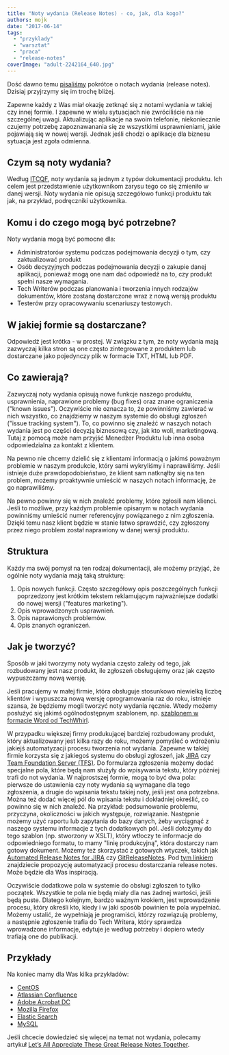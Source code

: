 ```yaml
---
title: "Noty wydania (Release Notes) - co, jak, dla kogo?"
authors: mojk
date: "2017-06-14"
tags:
  - "przyklady"
  - "warsztat"
  - "praca"
  - "release-notes"
coverImage: "adult-2242164_640.jpg"
---
```


Dość dawno temu [pisaliśmy](http://techwriter.pl/noty-wydania/) pokrótce o
notach wydania (release notes). Dzisiaj przyjrzymy się im trochę bliżej.

<!--truncate-->

Zapewne każdy z Was miał okazję zetknąć się z notami wydania w takiej czy innej
formie. I zapewne w wielu sytuacjach nie zwróciliście na nie szczególnej uwagi.
Aktualizując aplikacje na swoim telefonie, niekoniecznie czujemy potrzebę
zapoznawanania się ze wszystkimi usprawnieniami, jakie pojawiają się w nowej
wersji. Jednak jeśli chodzi o aplikacje dla biznesu sytuacja jest zgoła
odmienna.

## Czym są noty wydania?

Według [ITCQF](http://itcqf.org/), noty wydania są jednym z typów dokumentacji
produktu. Ich celem jest przedstawienie użytkownikom zarysu tego co się zmieniło
w danej wersji. Noty wydania nie opisują szczegółowo funkcji produktu tak jak,
na przykład, podręczniki użytkownika.

## Komu i do czego mogą być potrzebne?

Noty wydania mogą być pomocne dla:

- Administratorów systemu podczas podejmowania decyzji o tym, czy zaktualizować
  produkt
- Osób decyzyjnych podczas podejmowania decyzji o zakupie danej aplikacji,
  ponieważ mogą one nam dać odpowiedź na to, czy produkt spełni nasze wymagania.
- Tech Writerów podczas planowania i tworzenia innych rodzajów dokumentów, które
  zostaną dostarczone wraz z nową wersją produktu
- Testerów przy opracowywaniu scenariuszy testowych.

## W jakiej formie są dostarczane?

Odpowiedź jest krótka - w prostej. W związku z tym, że noty wydania mają
zazwyczaj kilka stron są one często zintegrowane z produktem lub dostarczane
jako pojedynczy plik w formacie TXT, HTML lub PDF.

## Co zawierają?

Zazwyczaj noty wydania opisują nowe funkcje naszego produktu, usprawnienia,
naprawione problemy (bug fixes) oraz znane ograniczenia ("known issues").
Oczywiście nie oznacza to, że powinniśmy zawierać w nich wszystko, co znajdziemy
w naszym systemie do obsługi zgłoszeń ("issue tracking system"). To, co powinno
się znaleźć w naszych notach wydania jest po części decyzją biznesową czy, jak
kto woli, marketingową. Tutaj z pomocą może nam przyjść Menedżer Produktu lub
inna osoba odpowiedzialna za kontakt z klientem.

Na pewno nie chcemy dzielić się z klientami informacją o jakimś poważnym
problemie w naszym produkcie, który sami wykryliśmy i naprawiliśmy. Jeśli
istnieje duże prawdopodobieństwo, że klient sam natknąłby się na ten problem,
możemy proaktywnie umieścić w naszych notach informację, że go naprawiliśmy.

Na pewno powinny się w nich znaleźć problemy, które zgłosili nam klienci. Jeśli
to możliwe, przy każdym problemie opisanym w notach wydania powinniśmy umieścić
numer referencyjny powiązanego z nim zgłoszenia. Dzięki temu nasz klient będzie
w stanie łatwo sprawdzić, czy zgłoszony przez niego problem został naprawiony w
danej wersji produktu.

## Struktura

Każdy ma swój pomysł na ten rodzaj dokumentacji, ale możemy przyjąć, że ogólnie
noty wydania mają taką strukturę:

1. Opis nowych funkcji. Często szczegółowy opis poszczególnych funkcji
   poprzedzony jest krótkim tekstem reklamującym najważniejsze dodatki do nowej
   wersji ("features marketing").
2. Opis wprowadzonych usprawnień.
3. Opis naprawionych problemów.
4. Opis znanych ograniczeń.

## Jak je tworzyć?

Sposób w jaki tworzymy noty wydania często zależy od tego, jak rozbudowany jest
nasz produkt, ile zgłoszeń obsługujemy oraz jak często wypuszczamy nową wersję.

Jeśli pracujemy w małej firmie, która obsługuje stosunkowo niewielką liczbę
klientów i wypuszcza nową wersję oprogramowania raz do roku, istnieje szansa, że
będziemy mogli tworzyć noty wydania ręcznie. Wtedy możemy posłużyć się jakimś
ogólnodostępnym szablonem, np.
[szablonem w formacie Word od TechWhirl](https://techwhirl.com/release-notes-template/).

W przypadku większej firmy produkującej bardziej rozbudowany produkt, który
aktualizowany jest kilka razy do roku, możemy pomyśleć o wdrożeniu jakiejś
automatyzacji procesu tworzenia not wydania. Zapewne w takiej firmie korzysta
się z jakiegoś systemu do obsługi zgłoszeń, jak
[JIRA](https://www.atlassian.com/software/jira) czy
[Team Foundation Server (TFS)](https://www.visualstudio.com/tfs/). Do formularza
zgłoszenia możemy dodać specjalne pola, które będą nam służyły do wpisywania
tekstu, który później trafi do not wydania. W najprostszej formie, mogą to być
dwa pola: pierwsze do ustawienia czy noty wydania są wymagane dla tego
zgłoszenia, a drugie do wpisania tekstu takiej noty, jeśli jest ona potrzebna.
Można też dodać więcej pól do wpisania tekstu i dokładniej określić, co powinno
się w nich znaleźć. Na przykład: podsumowanie problemu, przyczyna, okoliczności
w jakich występuje, rozwiązanie. Następnie możemy użyć raportu lub zapytania do
bazy danych, żeby wyciągnąć z naszego systemu informacje z tych dodatkowych pól.
Jeśli dołożymy do tego szablon (np. stworzony w XSLT), który wtłoczy te
informacje do odpowiedniego formatu, to mamy "linię produkcyjną", która
dostarczy nam gotowy dokument. Możemy też skorzystać z gotowych wtyczek, takich
jak
[Automated Release Notes for JIRA](https://marketplace.atlassian.com/plugins/amoeboids.releasenotes/cloud/overview)
czy [GitReleaseNotes](https://github.com/GitTools/GitReleaseNotes). Pod
[tym linkiem](http://blog.viacom.tech/2017/02/27/release-notes-automation/)
znajdziecie propozycję automatyzacji procesu dostarczania release notes. Może
będzie dla Was inspiracją.

Oczywiście dodatkowe pola w systemie do obsługi zgłoszeń to tylko początek.
Wszystkie te pola nie będą miały dla nas żadnej wartości, jeśli będą puste.
Dlatego kolejnym, bardzo ważnym krokiem, jest wprowadzenie procesu, który
określi kto, kiedy i w jaki sposób powinien te pola wypełniać. Możemy ustalić,
że wypełniają je programiści, którzy rozwiązują problemy, a następnie zgłoszenie
trafia do Tech Writera, który sprawdza wprowadzone informacje, edytuje je według
potrzeby i dopiero wtedy trafiają one do publikacji.

## Przykłady

Na koniec mamy dla Was kilka przykładów:

- [CentOS](https://wiki.centos.org/Manuals/ReleaseNotes/CentOS7)
- [Atlassian Confluence](https://confluence.atlassian.com/doc/confluence-6-2-release-notes-894219485.html)
- [Adobe Acrobat DC](http://www.adobe.com/devnet-docs/acrobatetk/tools/ReleaseNotes/DC/dccontinuousapril2017.html)
- [Mozilla Firefox](https://www.mozilla.org/en-US/firefox/53.0/releasenotes/)
- [Elastic Search](https://www.elastic.co/guide/en/elasticsearch/reference/current/release-notes-5.4.1.html)
- [MySQL](https://dev.mysql.com/doc/relnotes/mysql/5.6/en/news-5-6-36.html)

Jeśli chcecie dowiedzieć się więcej na temat not wydania, polecamy
artykuł [Let’s All Appreciate These Great Release Notes Together](https://www.prodpad.com/blog/writing-release-notes/).
